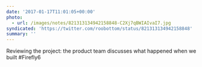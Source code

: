 ```yaml
---
date: '2017-01-17T11:01:05+00:00'
photo:
  - url: /images/notes/821313134942158848-C2Xj7qBWIAIvaI7.jpg
syndicated: 'https://twitter.com/roobottom/status/821313134942158848'
summary: ''
---
```

Reviewing the project: the product team discusses what happened when we built #Firefly6 

